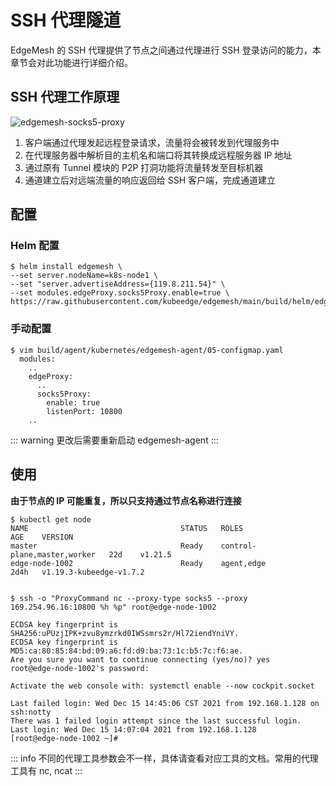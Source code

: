 # SSH 代理隧道

EdgeMesh 的 SSH 代理提供了节点之间通过代理进行 SSH 登录访问的能力，本章节会对此功能进行详细介绍。

## SSH 代理工作原理

![edgemesh-socks5-proxy](/images/guide/em-sock5.png)

1. 客户端通过代理发起远程登录请求，流量将会被转发到代理服务中
2. 在代理服务器中解析目的主机名和端口将其转换成远程服务器 IP 地址
3. 通过原有 Tunnel 模块的 P2P 打洞功能将流量转发至目标机器
4. 通道建立后对远端流量的响应返回给 SSH 客户端，完成通道建立

## 配置

### Helm 配置

```shell
$ helm install edgemesh \
--set server.nodeName=k8s-node1 \
--set "server.advertiseAddress={119.8.211.54}" \
--set modules.edgeProxy.socks5Proxy.enable=true \
https://raw.githubusercontent.com/kubeedge/edgemesh/main/build/helm/edgemesh.tgz
```

### 手动配置

```shell
$ vim build/agent/kubernetes/edgemesh-agent/05-configmap.yaml
  modules:
    ..
    edgeProxy:
      ..
      socks5Proxy:
        enable: true
        listenPort: 10800
    ..
```

::: warning
更改后需要重新启动 edgemesh-agent
:::


## 使用

**由于节点的 IP 可能重复，所以只支持通过节点名称进行连接**

```shell
$ kubectl get node
NAME                                  STATUS   ROLES                         AGE    VERSION
master                                Ready    control-plane,master,worker   22d    v1.21.5
edge-node-1002                        Ready    agent,edge                    2d4h   v1.19.3-kubeedge-v1.7.2


$ ssh -o "ProxyCommand nc --proxy-type socks5 --proxy 169.254.96.16:10800 %h %p" root@edge-node-1002

ECDSA key fingerprint is SHA256:uPUzjIPK+zvu8ymzrkd0IWSsmrs2r/Hl72iendYniVY.
ECDSA key fingerprint is MD5:ca:80:85:84:bd:09:a6:fd:d9:ba:73:1c:b5:7c:f6:ae.
Are you sure you want to continue connecting (yes/no)? yes
root@edge-node-1002's password: 

Activate the web console with: systemctl enable --now cockpit.socket

Last failed login: Wed Dec 15 14:45:06 CST 2021 from 192.168.1.128 on ssh:notty
There was 1 failed login attempt since the last successful login.
Last login: Wed Dec 15 14:07:04 2021 from 192.168.1.128
[root@edge-node-1002 ~]#
```

::: info
不同的代理工具参数会不一样，具体请查看对应工具的文档。常用的代理工具有 nc, ncat
:::